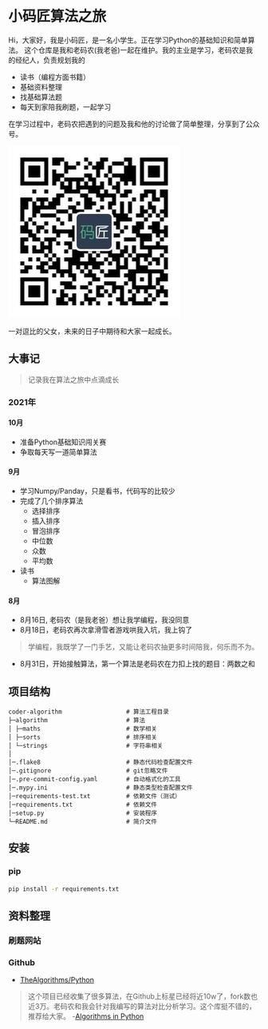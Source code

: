 # 小码匠算法之旅
Hi，大家好，我是小码匠，是一名小学生。正在学习Python的基础知识和简单算法。
这个仓库是我和老码农(我老爸)一起在维护。我的主业是学习，老码农是我的经纪人，负责规划我的
- 读书（编程方面书籍）
- 基础资料整理
- 找基础算法题
- 每天到家陪我刷题，一起学习

在学习过程中，老码农把遇到的问题及我和他的讨论做了简单整理，分享到了公众号。

![avatar](docs/imgs/qrcode.jpg)

一对逗比的父女，未来的日子中期待和大家一起成长。

## 大事记
> 记录我在算法之旅中点滴成长

### 2021年
#### 10月
- 准备Python基础知识闯关赛
- 争取每天写一道简单算法

#### 9月
- 学习Numpy/Panday，只是看书，代码写的比较少
- 完成了几个排序算法
  - 选择排序
  - 插入排序
  - 冒泡排序
  - 中位数
  - 众数
  - 平均数
- 读书
  - 算法图解
  
#### 8月
- 8月16日, 老码农（是我老爸）想让我学编程，我没同意
- 8月18日，老码农再次拿滑雪者游戏哄我入坑，我上钩了
> 学编程，我既学了一门手艺，又能让老码农抽更多时间陪我，何乐而不为。
- 8月31日，开始接触算法，第一个算法是老码农在力扣上找的题目：两数之和

## 项目结构
```
coder-algorithm                  # 算法工程目录
├─algorithm                      # 算法
│ ├─maths                        # 数学相关
│ ├─sorts                        # 排序相关
│ └─strings                      # 字符串相关
│
│─.flake8                        # 静态代码检查配置文件
│─.gitignore                     # git忽略文件
│─.pre-commit-config.yaml        # 自动格式化的工具
│─.mypy.ini                      # 静态类型检查配置文件
│─requirements-test.txt          # 依赖文件（测试）
│─requirements.txt               # 依赖文件
│─setup.py                       # 安装程序
└─README.md                      # 简介文件

```

## 安装
### pip
```bash
pip install -r requirements.txt
```


## 资料整理
### 刷题网站

### Github
- [TheAlgorithms/Python](https://github.com/TheAlgorithms/Python)
> 这个项目已经收集了很多算法，在Github上标星已经将近10w了，fork数也近3万。老码农和我会针对我编写的算法对比分析学习。这个库挺不错的，推荐给大家。
-[Algorithms in Python](https://github.com/prakhar1989/Algorithms)


